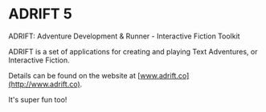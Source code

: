 # ADRIFT 5
ADRIFT: Adventure Development &amp; Runner - Interactive Fiction Toolkit

ADRIFT is a set of applications for creating and playing Text Adventures, or Interactive Fiction.

Details can be found on the website at [www.adrift.co](http://www.adrift.co).

It's super fun too!